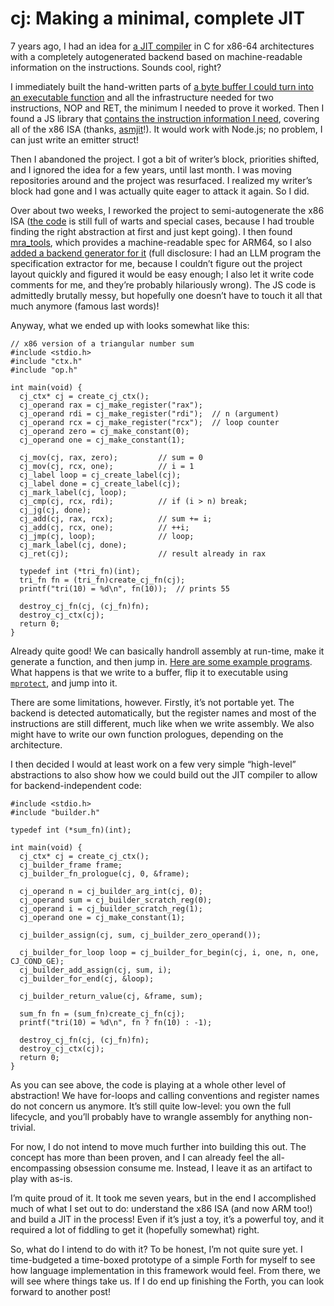 # cj: Making a minimal, complete JIT

7 years ago, I had an idea for [a JIT compiler](https://github.com/hellerve-pl-experiments/cj/) in C for x86-64 architectures with a completely autogenerated backend based on machine-readable information on the instructions. Sounds cool, right?

I immediately built the hand-written parts of [a byte buffer I could turn into an executable function](https://github.com/hellerve-pl-experiments/cj/blob/master/src/ctx.c#L54-L87) and all the infrastructure needed for two instructions, NOP and RET, the minimum I needed to prove it worked. Then I found a JS library that [contains the instruction information I need](https://www.npmjs.com/package/asmdb), covering all of the x86 ISA (thanks, [asmjit](https://github.com/asmjit/asmjit)!). It would work with Node.js; no problem, I can just write an emitter struct!

Then I abandoned the project. I got a bit of writer’s block, priorities shifted, and I ignored the idea for a few years, until last month. I was moving repositories around and the project was resurfaced. I realized my writer’s block had gone and I was actually quite eager to attack it again. So I did.

Over about two weeks, I reworked the project to semi-autogenerate the x86 ISA ([the code](https://github.com/hellerve-pl-experiments/cj/blob/master/codegen/x86_encoder.js) is still full of warts and special cases, because I had trouble finding the right abstraction at first and just kept going). I then found [mra_tools](https://github.com/alastairreid/mra_tools), which provides a machine-readable spec for ARM64, so I also [added a backend generator for it](https://github.com/hellerve-pl-experiments/cj/blob/master/codegen/arm64_encoder.js) (full disclosure: I had an LLM program the specification extractor for me, because I couldn’t figure out the project layout quickly and figured it would be easy enough; I also let it write code comments for me, and they’re probably hilariously wrong). The JS code is admittedly brutally messy, but hopefully one doesn’t have to touch it all that much anymore (famous last words)!

Anyway, what we ended up with looks somewhat like this:

```
// x86 version of a triangular number sum
#include <stdio.h>
#include "ctx.h"
#include "op.h"

int main(void) {
  cj_ctx* cj = create_cj_ctx();
  cj_operand rax = cj_make_register("rax");
  cj_operand rdi = cj_make_register("rdi");  // n (argument)
  cj_operand rcx = cj_make_register("rcx");  // loop counter
  cj_operand zero = cj_make_constant(0);
  cj_operand one = cj_make_constant(1);

  cj_mov(cj, rax, zero);         // sum = 0
  cj_mov(cj, rcx, one);          // i = 1
  cj_label loop = cj_create_label(cj);
  cj_label done = cj_create_label(cj);
  cj_mark_label(cj, loop);
  cj_cmp(cj, rcx, rdi);          // if (i > n) break;
  cj_jg(cj, done);
  cj_add(cj, rax, rcx);          // sum += i;
  cj_add(cj, rcx, one);          // ++i;
  cj_jmp(cj, loop);              // loop;
  cj_mark_label(cj, done);
  cj_ret(cj);                    // result already in rax

  typedef int (*tri_fn)(int);
  tri_fn fn = (tri_fn)create_cj_fn(cj);
  printf("tri(10) = %d\n", fn(10));  // prints 55

  destroy_cj_fn(cj, (cj_fn)fn);
  destroy_cj_ctx(cj);
  return 0;
}
```

Already quite good! We can basically handroll assembly at run-time, make it generate a function, and then jump in. [Here are some example programs](https://github.com/hellerve-pl-experiments/cj/tree/master/examples). What happens is that we write to a buffer, flip it to executable using [`mprotect`](https://www.man7.org/linux/man-pages/man2/mprotect.2.html),
and jump into it.

There are some limitations, however. Firstly, it’s not portable yet. The backend is detected automatically, but the register names and most of the instructions are still different, much like when we write assembly. We also might have to
write our own function prologues, depending on the architecture.

I then decided I would at least work on a few very simple “high-level” abstractions to also show how we could build out the JIT compiler to allow for backend-independent code:

```
#include <stdio.h>
#include "builder.h"

typedef int (*sum_fn)(int);

int main(void) {
  cj_ctx* cj = create_cj_ctx();
  cj_builder_frame frame;
  cj_builder_fn_prologue(cj, 0, &frame);

  cj_operand n = cj_builder_arg_int(cj, 0);
  cj_operand sum = cj_builder_scratch_reg(0);
  cj_operand i = cj_builder_scratch_reg(1);
  cj_operand one = cj_make_constant(1);

  cj_builder_assign(cj, sum, cj_builder_zero_operand());

  cj_builder_for_loop loop = cj_builder_for_begin(cj, i, one, n, one, CJ_COND_GE);
  cj_builder_add_assign(cj, sum, i);
  cj_builder_for_end(cj, &loop);

  cj_builder_return_value(cj, &frame, sum);

  sum_fn fn = (sum_fn)create_cj_fn(cj);
  printf("tri(10) = %d\n", fn ? fn(10) : -1);

  destroy_cj_fn(cj, (cj_fn)fn);
  destroy_cj_ctx(cj);
  return 0;
}
```

As you can see above, the code is playing at a whole other level of abstraction! We have for-loops and calling conventions and register names do not concern us anymore. It’s still quite low-level: you own the full lifecycle, and you’ll probably have to wrangle assembly for anything non-trivial.

For now, I do not intend to move much further into building this out. The concept has more than been proven, and I can already feel the all-encompassing obsession consume me. Instead, I leave it as an artifact to play with as-is.

I’m quite proud of it. It took me seven years, but in the end I accomplished much of what I set out to do: understand the x86 ISA (and now ARM too!) and build a JIT in the process! Even if it’s just a toy, it’s a powerful toy, and it required a lot of fiddling to get it (hopefully somewhat) right.

So, what do I intend to do with it? To be honest, I’m not quite sure yet. I time-budgeted a time-boxed prototype of a simple Forth for myself to see how language implementation in this framework would feel. From there, we will see where things take us. If I do end up finishing the Forth, you can look forward to another post!

